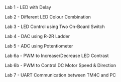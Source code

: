 Lab 1 - LED with Delay

Lab 2 - Different LED Colour Combination

Lab 3 - LED Control using Two On-Board Switch

Lab 4 - DAC using R-2R Ladder

Lab 5 - ADC using Potentiometer

Lab 6a - PWM to Increase/Decrease LED Contrast

Lab 6b - PWM to Control DC Motor Speed & Direction

Lab 7 - UART Communication between TM4C and PC
